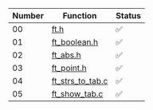 | Number | Function    | Status  |
|--------|-------------|---------|
| 00     | [ft.h](ex00/ft.h)  | ✅       |
| 01     | [ft_boolean.h](ex01/ft_boolean.h) | ✅       |
| 02     | [ft_abs.h](ex02/ft_abs.h)  | ✅       |
| 03     | [ft_point.h](ex03/ft_point.h)  | ✅       |
| 04     | [ft_strs_to_tab.c](ex04/ft_strs_to_tab.c)  | ✅       |
| 05     | [ft_show_tab.c](ex05/ft_show_tab.c)   | ✅       |

